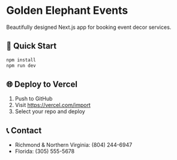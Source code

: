 # Golden Elephant Events

Beautifully designed Next.js app for booking event decor services.

## 🚀 Quick Start

```bash
npm install
npm run dev
```

## 🌐 Deploy to Vercel

1. Push to GitHub
2. Visit https://vercel.com/import
3. Select your repo and deploy

## 📞 Contact
- Richmond & Northern Virginia: (804) 244-6947
- Florida: (305) 555-5678
